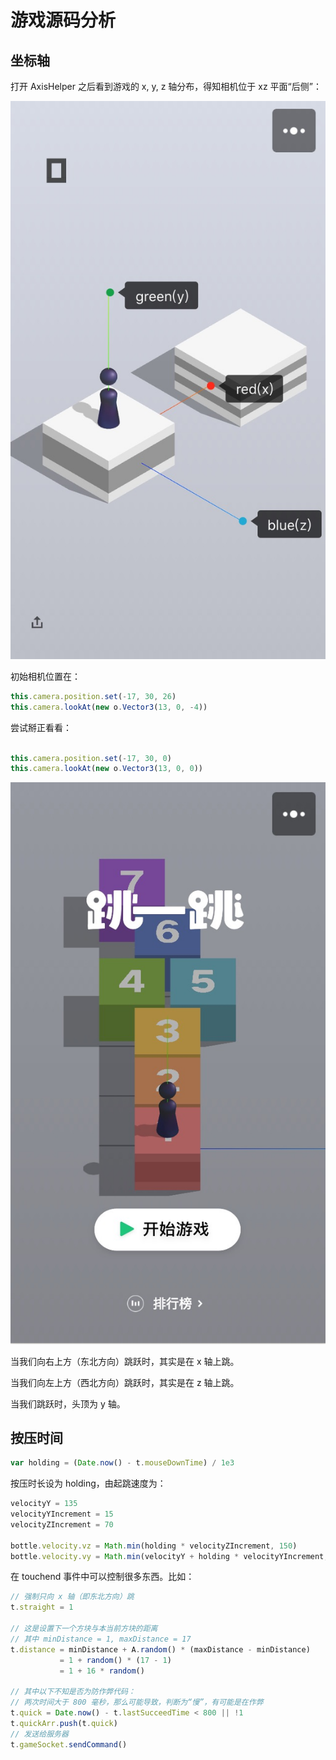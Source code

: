 # 游戏源码分析

## 坐标轴

打开 AxisHelper 之后看到游戏的 x, y, z 轴分布，得知相机位于 xz 平面“后侧”：

![wechat_game_geo.png](wechat_game_geo.png)

初始相机位置在：

```javascript
this.camera.position.set(-17, 30, 26)
this.camera.lookAt(new o.Vector3(13, 0, -4))
```

尝试掰正看看：

```javascript

this.camera.position.set(-17, 30, 0)
this.camera.lookAt(new o.Vector3(13, 0, 0))
```
![wechat_geo_lookat_x.png](wechat_geo_lookat_x.png)

当我们向右上方（东北方向）跳跃时，其实是在 x 轴上跳。

当我们向左上方（西北方向）跳跃时，其实是在 z 轴上跳。

当我们跳跃时，头顶为 y 轴。

## 按压时间

```javascript
var holding = (Date.now() - t.mouseDownTime) / 1e3
```

按压时长设为 holding，由起跳速度为：

```javascript
velocityY = 135
velocityYIncrement = 15
velocityZIncrement = 70

bottle.velocity.vz = Math.min(holding * velocityZIncrement, 150)
bottle.velocity.vy = Math.min(velocityY + holding * velocityYIncrement, 180)
```

在 touchend 事件中可以控制很多东西。比如：

```javascript
// 强制只向 x 轴（即东北方向）跳
t.straight = 1

// 这是设置下一个方块与本当前方块的距离
// 其中 minDistance = 1, maxDistance = 17
t.distance = minDistance + A.random() * (maxDistance - minDistance)
           = 1 + random() * (17 - 1)
           = 1 + 16 * random()

// 其中以下不知是否为防作弊代码：
// 两次时间大于 800 毫秒，那么可能导致，判断为“慢”，有可能是在作弊
t.quick = Date.now() - t.lastSucceedTime < 800 || !1
t.quickArr.push(t.quick)
// 发送给服务器
t.gameSocket.sendCommand()
```
